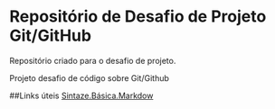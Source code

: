 # Repositório de Desafio de Projeto Git/GitHub
Repositório criado para o desafio de projeto.

Projeto desafio de código sobre Git/Github

##Links úteis
[Sintaze.Básica.Markdow](https://www.markdownguide.org/basic-syntax/)
